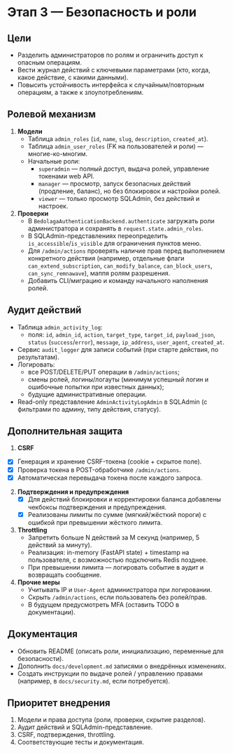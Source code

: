 # Этап 3 — Безопасность и роли

## Цели

- Разделить администраторов по ролям и ограничить доступ к опасным операциям.
- Вести журнал действий с ключевыми параметрами (кто, когда, какое действие, с какими данными).
- Повысить устойчивость интерфейса к случайным/повторным операциям, а также к злоупотреблениям.

## Ролевой механизм

1. **Модели**
   - Таблица `admin_roles` (`id`, `name`, `slug`, `description`, `created_at`).
   - Таблица `admin_user_roles` (FK на пользователей и роли) — многие-ко-многим.
   - Начальные роли:
     - `superadmin` — полный доступ, выдача ролей, управление токенами web API.
     - `manager` — просмотр, запуск безопасных действий (продление, баланс), но без блокировок и настройки ролей.
     - `viewer` — только просмотр SQLAdmin, без действий и настроек.
2. **Проверки**
   - В `BedolagaAuthenticationBackend.authenticate` загружать роли администратора и сохранять в `request.state.admin_roles`.
   - В SQLAdmin-представлениях переопределить `is_accessible`/`is_visible` для ограничения пунктов меню.
   - Для `/admin/actions` проверять наличие прав перед выполнением конкретного действия (например, отдельные флаги `can_extend_subscription`, `can_modify_balance`, `can_block_users`, `can_sync_remnawave`), маппя ролям разрешения.
   - Добавить CLI/миграцию и команду начального наполнения ролей.

## Аудит действий

- Таблица `admin_activity_log`:
  - поля: `id`, `admin_id`, `action`, `target_type`, `target_id`, `payload_json`, `status` (`success`/`error`), `message`, `ip_address`, `user_agent`, `created_at`.
- Сервис `audit_logger` для записи событий (при старте действия, по результатам).
- Логировать:
  - все POST/DELETE/PUT операции в `/admin/actions`;
  - смены ролей, логины/логауты (минимум успешный логин и ошибочные попытки при известных данных);
  - будущие административные операции.
- Read-only представление `AdminActivityLogAdmin` в SQLAdmin (с фильтрами по админу, типу действия, статусу).

## Дополнительная защита

1. **CSRF**
- [x] Генерация и хранение CSRF-токена (cookie + скрытое поле).
- [x] Проверка токена в POST-обработчике `/admin/actions`.
- [x] Автоматическая перевыдача токена после каждого запроса.
2. **Подтверждения и предупреждения**
   - [x] Для действий блокировки и корректировки баланса добавлены чекбоксы подтверждения и предупреждения.
   - [x] Реализованы лимиты по сумме (мягкий/жёсткий пороги) с ошибкой при превышении жёсткого лимита.
3. **Throttling**
   - Запретить больше N действий за M секунд (например, 5 действий за минуту).
   - Реализация: in-memory (FastAPI state) + timestamp на пользователя, с возможностью подключить Redis позднее.
   - При превышении лимита — логировать событие в аудит и возвращать сообщение.
4. **Прочие меры**
   - Учитывать IP и `User-Agent` администратора при логировании.
   - Скрыть `/admin/actions`, если пользователь без ролей/прав.
   - В будущем предусмотреть MFA (оставить TODO в документации).

## Документация

- Обновить README (описать роли, инициализацию, переменные для безопасности).
- Дополнить `docs/development.md` записями о внедрённых изменениях.
- Создать инструкции по выдаче ролей / управлению правами (например, в `docs/security.md`, если потребуется).

## Приоритет внедрения

1. Модели и права доступа (роли, проверки, скрытие разделов).
2. Аудит действий и SQLAdmin-представление.
3. CSRF, подтверждения, throttling.
4. Соответствующие тесты и документация.
